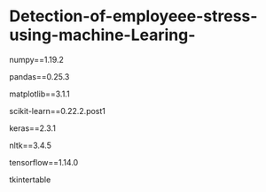 # Detection-of-employeee-stress-using-machine-Learing-
numpy==1.19.2

pandas==0.25.3

matplotlib==3.1.1

scikit-learn==0.22.2.post1

keras==2.3.1

nltk==3.4.5

tensorflow==1.14.0

tkintertable

